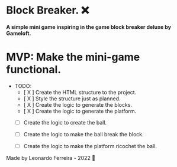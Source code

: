 # Block Breaker. ❌

**A simple mini game inspiring in the game block breaker deluxe by Gameloft.**

# **MVP: Make the mini-game functional.**

- TODO:
    - [ X ]  Create the HTML structure to the project.
    - [ X ]  Style the structure just as planned.
    - [ X ]  Create the logic to generate the blocks.
    - [ X ]  Create the logic to generate the platform.
    - [ ]  Create the logic to create the ball.
    - [ ]  Create the logic to make the ball break the block.
    - [ ]  Create the logic to make the platform ricochet the ball.
    

Made by Leonardo Ferreira - 2022 💜